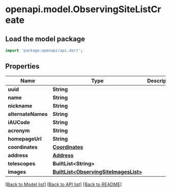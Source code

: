 # openapi.model.ObservingSiteListCreate

## Load the model package
```dart
import 'package:openapi/api.dart';
```

## Properties
Name | Type | Description | Notes
------------ | ------------- | ------------- | -------------
**uuid** | **String** |  | 
**name** | **String** |  | 
**nickname** | **String** |  | [optional] 
**alternateNames** | **String** |  | [optional] 
**iAUCode** | **String** |  | [optional] 
**acronym** | **String** |  | [optional] 
**homepageUrl** | **String** |  | [optional] 
**coordinates** | [**Coordinates**](Coordinates.md) |  | 
**address** | [**Address**](Address.md) |  | [optional] 
**telescopes** | **BuiltList&lt;String&gt;** |  | 
**images** | [**BuiltList&lt;ObservingSiteImagesList&gt;**](ObservingSiteImagesList.md) |  | 

[[Back to Model list]](../README.md#documentation-for-models) [[Back to API list]](../README.md#documentation-for-api-endpoints) [[Back to README]](../README.md)


